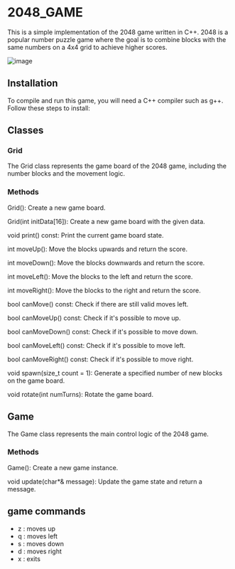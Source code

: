 # 2048_GAME
This is a simple implementation of the 2048 game written in C++. 2048 is a popular number puzzle game where the goal is to combine blocks with the same numbers on a 4x4 grid to achieve higher scores.

![image](https://github.com/xingyeahhh/2048_GAME/assets/123461462/859354e0-a607-413c-bf64-98c408344f11)

## Installation
To compile and run this game, you will need a C++ compiler such as g++. Follow these steps to install:


## Classes
### Grid
The Grid class represents the game board of the 2048 game, including the number blocks and the movement logic.

### Methods
Grid(): Create a new game board.

Grid(int initData[16]): Create a new game board with the given data.

void print() const: Print the current game board state.

int moveUp(): Move the blocks upwards and return the score.

int moveDown(): Move the blocks downwards and return the score.

int moveLeft(): Move the blocks to the left and return the score.

int moveRight(): Move the blocks to the right and return the score.

bool canMove() const: Check if there are still valid moves left.

bool canMoveUp() const: Check if it's possible to move up.

bool canMoveDown() const: Check if it's possible to move down.

bool canMoveLeft() const: Check if it's possible to move left.

bool canMoveRight() const: Check if it's possible to move right.

void spawn(size_t count = 1): Generate a specified number of new blocks on the game board.

void rotate(int numTurns): Rotate the game board.

## Game
The Game class represents the main control logic of the 2048 game.

### Methods
Game(): Create a new game instance.

void update(char*& message): Update the game state and return a message.

## game commands

- z : moves up
- q : moves left
- s : moves down
- d : moves right
- x : exits

